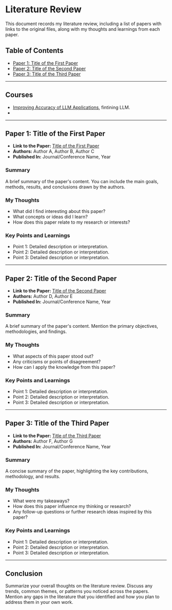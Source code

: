 # Literature Review

This document records my literature review, including a list of papers with links to the original files, along with my thoughts and learnings from each paper.

## Table of Contents
- [Paper 1: Title of the First Paper](#paper-1-title-of-the-first-paper)
- [Paper 2: Title of the Second Paper](#paper-2-title-of-the-second-paper)
- [Paper 3: Title of the Third Paper](#paper-3-title-of-the-third-paper)

---
## Courses
- [Improving Accuracy of LLM Applications](https://learn.deeplearning.ai/courses/improving-accuracy-of-llm-applications/lesson/1/introduction), fintining LLM.
- 
---

## Paper 1: Title of the First Paper

- **Link to the Paper:** [Title of the First Paper](http://link-to-the-paper.com)
- **Authors:** Author A, Author B, Author C
- **Published In:** Journal/Conference Name, Year

### Summary
A brief summary of the paper's content. You can include the main goals, methods, results, and conclusions drawn by the authors.

### My Thoughts
- What did I find interesting about this paper?
- What concepts or ideas did I learn?
- How does this paper relate to my research or interests?

### Key Points and Learnings
- Point 1: Detailed description or interpretation.
- Point 2: Detailed description or interpretation.
- Point 3: Detailed description or interpretation.

---

## Paper 2: Title of the Second Paper

- **Link to the Paper:** [Title of the Second Paper](http://link-to-the-paper.com)
- **Authors:** Author D, Author E
- **Published In:** Journal/Conference Name, Year

### Summary
A brief summary of the paper's content. Mention the primary objectives, methodologies, and findings.

### My Thoughts
- What aspects of this paper stood out?
- Any criticisms or points of disagreement?
- How can I apply the knowledge from this paper?

### Key Points and Learnings
- Point 1: Detailed description or interpretation.
- Point 2: Detailed description or interpretation.
- Point 3: Detailed description or interpretation.

---

## Paper 3: Title of the Third Paper

- **Link to the Paper:** [Title of the Third Paper](http://link-to-the-paper.com)
- **Authors:** Author F, Author G
- **Published In:** Journal/Conference Name, Year

### Summary
A concise summary of the paper, highlighting the key contributions, methodology, and results.

### My Thoughts
- What were my takeaways?
- How does this paper influence my thinking or research?
- Any follow-up questions or further research ideas inspired by this paper?

### Key Points and Learnings
- Point 1: Detailed description or interpretation.
- Point 2: Detailed description or interpretation.
- Point 3: Detailed description or interpretation.

---

## Conclusion
Summarize your overall thoughts on the literature review. Discuss any trends, common themes, or patterns you noticed across the papers. Mention any gaps in the literature that you identified and how you plan to address them in your own work.

